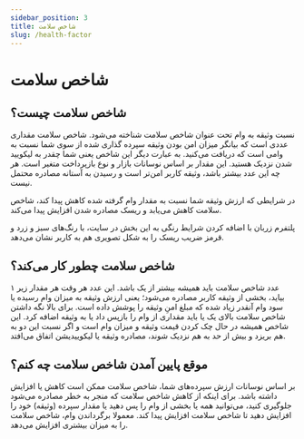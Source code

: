 ```yaml
---
sidebar_position: 3
title: شاخص سلامت
slug: /health-factor
---
```


# شاخص سلامت

## شاخص سلامت چیست؟

نسبت وثیقه به وام تحت عنوان شاخص سلامت شناخته می‌شود. شاخص سلامت مقداری عددی است که بیانگر میزان امن بودن وثیقه سپرده گذاری شده از سوی شما نسبت به وامی است که دریافت می‌کنید. به عبارت دیگر این شاخص یعنی شما چقدر به لیکویید شدن نزدیک هستید. این مقدار بر اساس نوسانات بازار و نوع بازپرداخت متغیر است. هر چه این عدد بیشتر باشد، وثیقه کاربر امن‌تر است و رسیدن به آستانه مصادره محتمل نیست. 

در شرایطی که ارزش وثیقه شما نسبت به مقدار وام گرفته شده کاهش پیدا کند، شاخص سلامت کاهش می‌یابد و ریسک مصادره شدن افزایش پیدا می‌کند. 

پلتفرم زربان با اضافه کردن شرایط رنگی به این بخش در سایت، با رنگ‌های سبز و زرد و قرمز ضریب ریسک را به شکل تصویری هم به کاربر نشان می‌دهد.

## شاخص سلامت چطور کار می‌کند؟

عدد شاخص سلامت باید همیشه بیشتر از یک باشد. این عدد هر وقت هر مقدار زیر ۱ بیاید، بخشی از وثیقه‌ کاربر مصادره می‌شود؛ یعنی ارزش وثیقه به میزان وام رسیده یا سود وام آنقدر زیاد شده که مبلغ امنِ وثیقه را پوشش داده است. برای بالا نگه داشتن شاخص سلامت بالای یک یا باید مقداری از وام را بازپس داد یا به وثیقه اضافه کرد. این شاخص همیشه در حال چک کردن قیمت وثیقه و میزان وام است و اگر نسبت این دو به هم بریزد و بیش از حد به هم نزدیک شوند، مصادره وثیقه یا لیکوییدیشن اتفاق می‌افتد.

## موقع پایین آمدن شاخص سلامت چه کنم؟

بر اساس نوسانات ارزش سپرده‌های شما، شاخص سلامت ممکن است کاهش یا افزایش داشته باشد. برای اینکه از کاهش شاخص سلامت که منجر به خطر مصادره می‌شود جلوگیری کنید، می‌توانید همه یا بخشی از وام را پس دهید یا مقدار سپرده (وثیقه) خود را افزایش دهید تا شاخص سلامت افزایش پیدا کند. معمولا برگرداندن وام، شاخص سلامت را به میزان بیشتری افزایش می‌دهد.